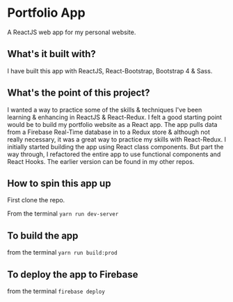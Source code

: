 # Portfolio App

A ReactJS web app for my personal website. 

## What's it built with?

I have built this app with ReactJS, React-Bootstrap, Bootstrap 4 & Sass.

## What's the point of this project?

I wanted a way to practice some of the skills & techniques I've been learning & enhancing in ReactJS & React-Redux. I felt a good starting point would be to build my portfolio website as a React app. The app pulls data from a Firebase Real-Time database in to a Redux store & although not really necessary, it was a great way to practice my skills with React-Redux. I initially started building the app using React class components. But part the way through, I refactored the entire app to use functional components and React Hooks. The earlier version can be found in my other repos. 

## How to spin this app up

First clone the repo.

From the terminal `yarn run dev-server`

## To build the app

from the terminal `yarn run build:prod`

## To deploy the app to Firebase

from the terminal `firebase deploy`
